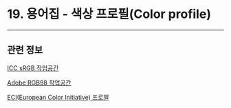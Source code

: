 # 19. 용어집 - 색상 프로필(Color profile)

***

## 관련 정보

[ICC sRGB 작업공간](https://www.color.org/srgbprofiles.xalter)

[Adobe RGB98 작업공간](https://www.adobe.com/digitalimag/adobergb.html)

[ECI(European Color Initiative) 프로필](http://www.eci.org/doku.php?id=en:downloads)
